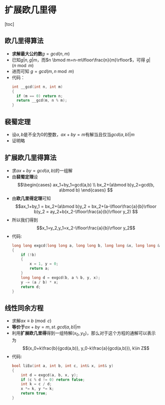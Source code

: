 # 扩展欧几里得
[toc]

## 欧几里得算法
- **求解最大公约数**$g=gcd(n,m)$
- 已知$g|n, g|m$，而$n \bmod m=n-m\lfloor\frac{n}{m}\rfloor$，可得 $g|(n\bmod m)$
- 进而可知 $g=gcd(m, n\bmod m)$
- 代码：
  ```c++
  int __gcd(int n, int m)
  {
    if (m == 0) return n;
    return __gcd(m, n % m);
  }
  ```

## 裴蜀定理
- 设$a, b$是不全为$0$的整数，$ax + by = m$有解当且仅当$gcd(a, b) | m$
- 证明略

## 扩展欧几里得算法
- 求$ax+by=gcd(a, b)$的一组解
- 由**裴蜀定理**设$$\begin{cases}
  ax_1+by_1=gcd(a,b) \\
  bx_2+(a\bmod b)y_2=gcd(b, a\bmod b)
  \end{cases} $$
- 由**欧几里得定理**可知$$ax_1+by_1 = bx_2+(a\bmod b)y_2 = bx_2+(a-\lfloor\frac{a}{b}\rfloor b)y_2 = ay_2+b(x_2-\lfloor\frac{a}{b}\rfloor y_2) $$
- 所以我们得到$$x_1=y_2,y_1=x_2-\lfloor\frac{a}{b}\rfloor y_2$$
- 代码:
    ```c++
    long long exgcd(long long a, long long b, long long &x, long long &y)
    {
        if (!b)
        {
            x = 1, y = 0;
            return a;
        }
        long long d = exgcd(b, a % b, y, x);
        y -= (a / b) * x;
        return d;
    }
    ```

## 线性同余方程
- 求解$ax\equiv b\pmod c$
- **等价于**$ax + by = m,\, st.\,gcd(a, b) | m$
- 利用**扩展欧几里得**得到一组特解$(x_0, y_0)$，那么对于这个方程的通解可以表示为$$(x_0+k\frac{b}{gcd(a,b)}, y_0-k\frac{a}{gcd(a,b)}), k\in Z$$
- 代码:
    ```c++
    bool liEu(int a, int b, int c, int& x, int& y)
    {
        int d = exgcd(a, b, x, y);
        if (c % d != 0) return false;
        int k = c / d;
        x *= k, y *= k;
        return true;
    }
    ```